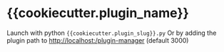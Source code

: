 # {{cookiecutter.plugin_name}}

Launch with python ```{{cookiecutter.plugin_slug}}.py```
Or by adding the plugin path to [http://localhost:<PORT>/plugin-manager](http://localhost:<PORT>/plugin-manager)  (default 3000)
